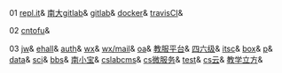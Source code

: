 01
[repl.it](https://repl.it)&
[南大gitlab](https://git.nju.edu.cn)&
[gitlab](https://gitlab.com)&
[docker](https://hub.docker.com)&
[travisCI](https://travis-ci.org)&

02
[cntofu](https://cntofu.com)&

03
[jw](https://jw.nju.edu.cn)&
[ehall](https://ehall.nju.edu.cn)&
[auth](https://authserver.nju.edu.cn/authserver)&
[wx](https://wx.nju.edu.cn/homepage/wap/default/home)&
[wx/mail](https://wx.nju.edu.cn/njumail/wap/default/index)&
[oa](https://oa.nju.edu.cn/oa2/)&
[教服平台](http://elite.nju.edu.cn/jiaowu/)&
[四六级](http://cet.neea.edu.cn/)&
[itsc](https://itsc.nju.edu.cn/)&
[box](https://box.nju.edu.cn/)&
[p](http://p.nju.edu.cn/)&
[data](http://data.nju.edu.cn/)&
[sci](https://sci.nju.edu.cn/)&
[bbs](http://bbs.nju.edu.cn/)&
[南小宝](http://njuer.top/)&
[cslabcms](http://cslabcms.nju.edu.cn/)&
[cs微服务](http://cs-service.nju.edu.cn/skylake-jsj/)&
[test](http://test.nju.edu.cn/)&
[cs云](http://cs-cloud.nju.edu.cn/)&
[教学立方](https://teaching.applysquare.com/)&
